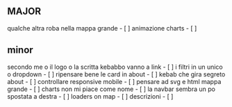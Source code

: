 ## MAJOR
qualche altra roba nella mappa grande - [ ]
animazione charts - [ ]
## minor
secondo me o il logo o la scritta kebabbo vanno a link - [ ]
i filtri in un unico o dropdown - [ ]
ripensare bene le card in about - [ ]
kebab che gira segreto about - [ ]
controllare responsive mobile - [ ]
pensare ad svg e html mappa grande - [ ]
charts non mi piace come nome - [ ]
la navbar sembra un po spostata a destra - [ ]
loaders on map - [ ]
descrizioni - [ ]